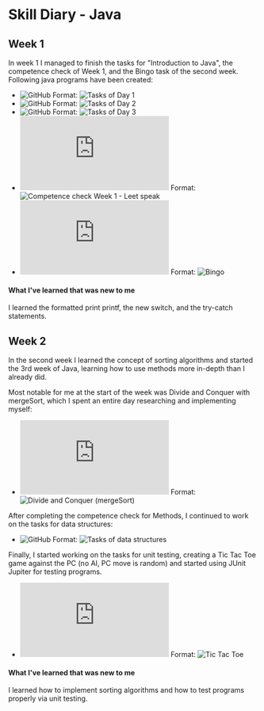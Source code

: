 # Skill Diary - Java

## Week 1

In week 1 I managed to finish the tasks for "Introduction to Java", the competence check of Week 1, and the Bingo task of the second week.
Following java programs have been created:


* ![GitHub](https://github.com/LucisLou/JavaUebungen/tree/main/src/Uebung1) Format: ![Tasks of Day 1](url) 
* ![GitHub](https://github.com/LucisLou/JavaUebungen/tree/main/src/Uebung2) Format: ![Tasks of Day 2](url) 
* ![GitHub](https://github.com/LucisLou/JavaUebungen/tree/main/src/Uebung3) Format: ![Tasks of Day 3](url)
* ![GitHub](https://github.com/LucisLou/JavaUebungen/blob/main/src/Kompetenz/Leetspeak.java) Format: ![Competence check Week 1 - Leet speak](url)
* ![GitHub](https://github.com/LucisLou/JavaUebungen/blob/main/src/Uebung4/Bingo.java) Format: ![Bingo](url) 

#### What I've learned that was new to me

I learned the formatted print printf, the new switch, and the try-catch statements.



## Week 2

In the second week I learned the concept of sorting algorithms and started the 3rd week of Java, learning how to use methods more in-depth than I already did.

Most notable for me at the start of the week was Divide and Conquer with mergeSort, which I spent an entire day researching and implementing myself:

* ![GitHub](https://github.com/LucisLou/JavaUebungen/blob/main/src/Uebung4/DivideAndConquer.java) Format: ![Divide and Conquer (mergeSort)](url)

After completing the competence check for Methods, I continued to work on the tasks for data structures:

* ![GitHub](https://github.com/LucisLou/JavaUebungen/tree/main/src/Uebung7) Format: ![Tasks of data structures](url)

Finally, I started working on the tasks for unit testing, creating a Tic Tac Toe game against the PC (no AI, PC move is random) and started using JUnit Jupiter for testing programs.

* ![GitHub](https://github.com/LucisLou/JavaUebungen/blob/main/src/Uebung8/TicTacToe.java) Format: ![Tic Tac Toe](url)

#### What I've learned that was new to me

I learned how to implement sorting algorithms and how to test programs properly via unit testing.
